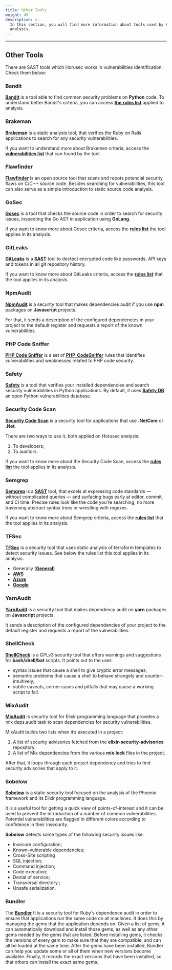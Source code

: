```yaml
---
title: Other Tools
weight: 49
description: >-
  In this section, you will find more information about tools used by Horusec in the
  analysis.
---
```


---
## **Other Tools**
There are SAST tools which Horusec works in vulnerabilities identification. Check them below:

### Bandit

[**Bandit**](https://github.com/PyCQA/bandit) is a tool able to find common security problems on **Python** code. To understand better Bandit's criteria, you can access [**the** **rules list**](https://bandit.readthedocs.io/en/latest/plugins/index.html#complete-test-plugin-listing) applied to analysis. 

### Brakeman

[**Brakeman**](https://github.com/presidentbeef/brakeman) is a static analysis tool, that verifies the Ruby on Rails applications to search for any security vulnerabilities. 

If you want to understand more about Brakemen criteria, access the [**vulnerabilities list**](https://brakemanscanner.org/docs/warning_types/) that can found by the tool. 

### Flawfinder

[**Flawfinder**](https://github.com/david-a-wheeler/flawfinder) is an open source tool that scans and repots potencial security flaws on C/C++  source code. Besides searching for vulnerabilities, this tool can also serve as a simple introduction to static source code analysis. 

### GoSec

[**Gosec**](https://github.com/securego/gosec) is a tool that checks the source code in order to search for security issues, inspecting the Go AST in application using **GoLang**.

If you want to know more about Gosec criteria, access the [**rules list**](https://github.com/securego/gosec#available-rules) the tool applies in its analysis. 

### GitLeaks

[**GitLeaks**](https://github.com/zricethezav/gitleaks) is a  [**SAST**](../../../../../../key-concepts#sast-static-application-security-testing) tool to dectect encrypted code like passwords, API keys and tokens in all git repository history. 

If you want to know more about GitLeaks criteria, access the [**rules list**](https://github.com/ZupIT/horusec/blob/master/deployments/dockerfiles/gitleaks/rules.toml) that the tool applies in its analysis. 

### NpmAudit

[**NpmAudit**](https://docs.npmjs.com/cli/audit.html)  is a security tool that makes dependencies audit if you use **npm** packages on **Javascript** projects.

For that, it sends a description of the configured dependencies in your project to the default register and requests a report of the known vulnerabilities.

### PHP Code Sniffer

[**PHP Code Sniffer**](https://github.com/FloeDesignTechnologies/phpcs-security-audit) is a  set of [**PHP\_CodeSniffer**](https://github.com/squizlabs/PHP_CodeSniffer) rules that identifies vulnerabilities and weaknesses related to PHP code security.

### Safety

[**Safety**](https://github.com/pyupio/safety)  is a tool that verifies your installed dependencies and search security vulnerabilities in Python applications. By default, it uses [**Safety DB**](https://github.com/pyupio/safety-db) an open Python vulnerabilities  database. 

### Security Code Scan

[**Security Code Scan**](https://github.com/security-code-scan/security-code-scan) is a security tool for applications that use **.NetCore** or **.Net**.

There are two ways to use it, both applied on Horusec analysis:

1. To developers;
2. To auditors.

If you want to know more about the Security Code Scan, access the [**rules list**](https://security-code-scan.github.io/#rules) the tool applies in its analysis. 

### Semgrep

[**Semgrep**](https://github.com/returntocorp/semgrep) is a  [**SAST**](../../../key-concepts#sast-static-application-security-testing) tool, that excels at expressing code standards — without complicated queries — and surfacing bugs early at editor, commit, and CI time. Precise rules look like the code you’re searching; no more traversing abstract syntax trees or wrestling with regexes.

If you want to know more about Semgrep criteria, access the [**rules list**](https://semgrep.dev/docs/rules/) that the tool applies in its analysis. 

### TFSec

[**TFSec**](https://github.com/tfsec/tfsec) is a security tool that uses static analysis of terraform templates to detect security issues.  See below the rules list this tool applies in its analysis: 

* Generally \([**General**](https://github.com/tfsec/tfsec/blob/master/docs/GENERAL_CHECKS)**\)**
*  [**AWS**](https://github.com/tfsec/tfsec/blob/master/docs/AWS_CHECKS)
*  [**Azure**](https://github.com/tfsec/tfsec/blob/master/docs/AZURE_CHECKS)
*  [**Google**](https://github.com/tfsec/tfsec/blob/master/docs/GOOGLE_CHECKS)

### YarnAudit

 [**YarnAudit**](https://classic.yarnpkg.com/en/docs/cli/audit/) is a security tool that makes dependency audit on **yarn** packages on **Javascript** projects. 

It sends a description of the configured dependencies of your project to the default register and requests a report of the vulnerabilities.

### ShellCheck

 [**ShellCheck**](https://github.com/koalaman/shellcheck) is a GPLv3 security tool that offers warnings and suggestions for **bash/shell/bat** scripts. 
 It points out to the user:

- syntax issues that cause a shell to give cryptic error messages;
- semantic problems that cause a shell to behave strangely and counter-intuitively;
- subtle caveats, corner cases and pitfalls that may cause a working script to fail.


### MixAudit

 [**MixAudit**](https://github.com/mirego/mix_audit) is security tool for Elixir programming language that provides a mix deps.audit task to scan dependencies for security vulnerabilities.
 
MixAudit builds two lists when it’s executed in a project:

1. A list of security advisories fetched from the **elixir-security-advisories** repository.
2. A list of Mix dependencies from the various **mix.lock** files in the project.

After that, it loops through each project dependency and tries to find security advisories that apply to it.


### Sobelow

 [**Sobelow**](https://github.com/nccgroup/sobelow) is a static security tool focused on the analysis of the Phoenix framework and its Elixir programming language. 
 
  It is a useful tool for getting a quick view of points-of-interest and it can be used to prevent the introduction of a number of common vulnerabilities.
  Potential vulnerabilities are flagged in different colors according to confidence in their insecurity. 

**Sobelow** detects some types of the following security issues like:

- Insecure configuration;
- Known-vulnerable dependencies;
- Cross-Site scripting
- SQL injection;
- Command injection;
- Code execution;
- Denial of service;
- Transversal directory ;
- Unsafe serialization.

### **Bundler**

The [**Bundler**](https://github.com/rubysec/bundler-audit) It is a security tool for Ruby's dependence audit in order to ensure that applications run the same code on all machines. It does this by managing the gems that the application depends on. Given a list of gems, it can automatically download and install those gems, as well as any other gems needed by the gems that are listed. Before installing gems, it checks the versions of every gem to make sure that they are compatible, and can all be loaded at the same time. After the gems have been installed, Bundler can help you update some or all of them when new versions become available. Finally, it records the exact versions that have been installed, so that others can install the exact same gems.
